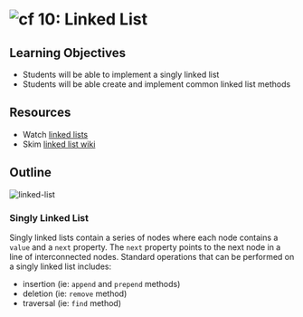![cf](http://i.imgur.com/7v5ASc8.png) 10: Linked List
===

## Learning Objectives
* Students will be able to implement a singly linked list
* Students will be able create and implement common linked list methods

## Resources
* Watch [linked lists]
* Skim [linked list wiki]

## Outline
![linked-list](https://s3-us-west-2.amazonaws.com/slugbyte-assets/linked-list.svg)

### Singly Linked List
Singly linked lists contain a series of nodes where each node contains a `value` and a `next` property. The `next` property points to the next node in a line of interconnected nodes. Standard operations that can be performed on a singly linked list includes:
  * insertion (ie: `append` and `prepend` methods)
  * deletion (ie: `remove` method)
  * traversal (ie: `find` method)

[linked lists]: https://www.youtube.com/watch?v=njTh_OwMljA
[linked list wiki]: https://en.wikipedia.org/wiki/Linked_list